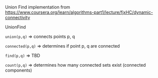 Union Find implementation from https://www.coursera.org/learn/algorithms-part1/lecture/fjxHC/dynamic-connectivity

UnionFind

`union(p,q)` => connects points p, q

`connected(p,q)` => determines if point p, q are connected

`find(p,q)` => TBD

`count(p,q)` => determines how many connected sets exist (connected components)
